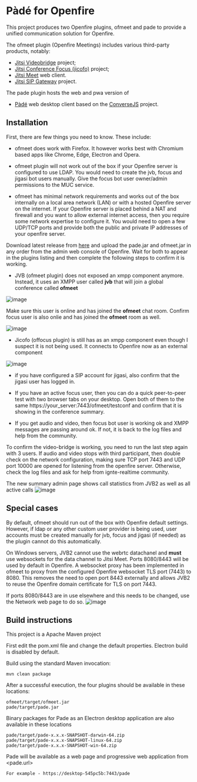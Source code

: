 Pàdé for Openfire
=========================

This project produces two Openfire plugins, ofmeet and pade to provide a unified communication solution for Openfire.

The ofmeet plugin (Openfire Meetings) includes various third-party products, notably:
- [Jitsi Videobridge](https://github.com/jitsi/jitsi-videobridge) project;
- [Jitsi Conference Focus (jicofo)](https://github.com/jitsi/jicofo) project; 
- [Jitsi Meet](https://github.com/jitsi/jitsi-meet) web client.
- [Jitsi SIP Gateway](https://github.com/jitsi/jigasi) project.

The pade plugin hosts the web and pwa version of
- [Pàdé](https://github.com/igniterealtime/pade) web desktop client based on the [ConverseJS](https://github.com/conversejs/converse.js) project.

Installation
------------
First, there are few things you need to know. These include:

* ofmeet does work with Firefox. It however works best with Chromium based apps like Chrome, Edge, Electron and Opera. 

* ofmeet plugin will not work out of the box if your Openfire server is configured to use LDAP. You would need to create the jvb, focus and jigasi bot users manually. Give the focus bot user owner/admin permissions to the MUC service.

* ofmeet has minimal network requirements and works out of the box internally on a local area network (LAN) or with a hosted Openfire server on the internet. If your Openfire server is placed behind a NAT and firewall and you want to allow external internet access, then you require some network expertise to configure it. You would need to open a few UDP/TCP ports and provide both the public and private IP addresses of your openfire server.

Download latest release from [here](https://github.com/igniterealtime/openfire-pade-plugin/releases) and upload the pade.jar and ofmeet.jar in any order from the admin web console of Openfire. Wait for both to appear in the plugins listing and then complete the following steps to confirm it is working.

* JVB  (ofmeet plugin) does not exposed an xmpp component anymore. Instead, it uses an XMPP user called **jvb** that will join a global conference called **ofmeet**

![image](https://user-images.githubusercontent.com/110731/99916724-af0dc880-2d03-11eb-80c3-b35b9009910a.png)

Make sure this user is online and has joined the **ofmeet** chat room. Confirm focus user is also onlie and has joined the **ofmeet** room as well.

![image](https://user-images.githubusercontent.com/110731/99916763-eb412900-2d03-11eb-9028-c391713d4384.png)

* Jicofo (offocus plugin) is still has as an xmpp component even though I suspect it is not being used. It connects to Openfire now as an external component

![image](https://user-images.githubusercontent.com/110731/99916862-a10c7780-2d04-11eb-838c-0ba134643852.png)

* if you have configured a SIP account for jigasi, also confirm that the jigasi user has logged in.

* If you have an active focus user, then you can do a quick peer-to-peer test with two browser tabs on your desktop. Open both of them to the same https://your_server:7443/ofmeet/testconf and confirm that it is showing in the conference summary.

* If you get audio and video, then focus bot user is working ok and XMPP messages are passing around ok. If not, it is back to the log files and help from the community.

To confirm the video-bridge is working, you need to run the last step again with 3 users. If audio and video stops with third participant, then double check on the network configuration, making sure TCP port 7443 and UDP port 10000 are opened for listening from the openfire server. Otherwise, check the log files and ask for help from ignte-realtime community.

The new summary admin page shows call statistics from JVB2 as well as all active calls
![image](https://user-images.githubusercontent.com/110731/100152444-9e438b00-2e9a-11eb-9294-6df1112446d6.png)

## Special cases
By default, ofmeet should run out of the box with Openfire default settings. However, if ldap or any other custom user provider is being used, user accounts must be created manually for jvb, focus and jigasi (if needed) as the plugin cannot do this automatically.

On Windows servers, JVB2 cannot use the webrtc datachanel and **must** use websockets for the data channel to Jitsi Meet. Ports 8080/8443 will be used by default in Openfire. A websocket proxy has been implemented in ofmeet to proxy from the configured Openfire websocket TLS port (7443) to 8080. This removes the need to open port 8443 externally and allows JVB2 to reuse the Openfire domain certificate for TLS on port 7443.

If ports 8080/8443 are in use elsewhere and this needs to be changed, use the Network web page to do so.
![image](https://user-images.githubusercontent.com/110731/100220971-f4064a80-2f0f-11eb-9af3-b3e8716a8252.png)


Build instructions
------------------

This project is a Apache Maven project

First edit the pom.xml file and change the default properties. Electron build is disabled by default.

Build using the standard Maven invocation:

    mvn clean package
    
After a successful execution, the four plugins should be available in these locations:

    ofmeet/target/ofmeet.jar
    pade/target/pade.jar    
    
Binary packages for Pade as an Electron desktop application are also available in these locations    

    pade/target/pade-x.x.x-SNAPSHOT-darwin-64.zip
    pade/target/pade-x.x.x-SNAPSHOT-linux-64.zip
    pade/target/pade-x.x.x-SNAPSHOT-win-64.zip
    
Pade will be available as a web page and progressive web application from <pade.url>

    For example - https://desktop-545pc5b:7443/pade
   
